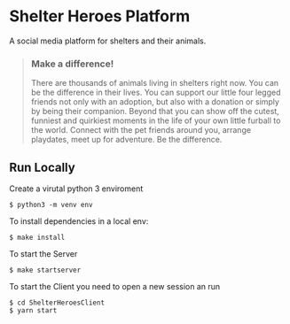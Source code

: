 # Shelter Heroes Platform

A social media platform for shelters and their animals.

> ### Make a difference!
>
> There are thousands of animals living in shelters right now. You can be the difference in their lives. You can support our little four legged friends not only with an adoption, but also with a donation or simply by being their companion. Beyond that you can show off the cutest, funniest and quirkiest moments in the life of your own little furball to the world. Connect with the pet friends around you, arrange playdates, meet up for adventure. Be the difference.

## Run Locally

Create a virutal python 3 enviroment

    $ python3 -m venv env

To install dependencies in a local env:

    $ make install

To start the Server

    $ make startserver

To start the Client you need to open a new session an run

    $ cd ShelterHeroesClient
    $ yarn start
